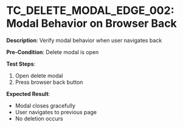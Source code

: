 # TC_DELETE_MODAL_EDGE_002: Modal Behavior on Browser Back

**Description**: Verify modal behavior when user navigates back

**Pre-Condition**: Delete modal is open

**Test Steps**:
1. Open delete modal
2. Press browser back button

**Expected Result**:
- Modal closes gracefully
- User navigates to previous page
- No deletion occurs
